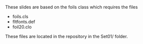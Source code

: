These slides are based on the foils class which requires the files

 - foils.cls
 - fltfonts.def
 - foil20.clo
 
These files are located in the repository in the Set01/ folder. 
